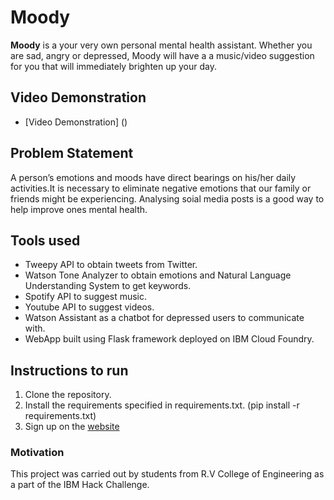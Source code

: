 # Moody

**Moody** is a your very own personal mental health assistant. Whether you are sad, angry or depressed, Moody will have a a music/video suggestion for you that will immediately brighten up your day. 

## Video Demonstration 

* [Video Demonstration] ()

## Problem Statement  

A person’s emotions and moods have direct bearings on his/her daily activities.It is necessary to eliminate negative emotions that our family or friends might be experiencing. Analysing soial media 
posts is a good way to help improve ones mental health. 

## Tools used 

* Tweepy API to obtain tweets from Twitter. 
* Watson Tone Analyzer to obtain emotions and Natural Language Understanding System to get keywords. 
* Spotify API to suggest music. 
* Youtube API to suggest videos. 
* Watson Assistant as a chatbot for depressed users to communicate with. 
* WebApp built using Flask framework deployed on IBM Cloud Foundry. 

## Instructions to run 

1. Clone the repository. 
2. Install the requirements specified in requirements.txt. (pip install -r requirements.txt)
3. Sign up on the [website](http://) 


### Motivation 

This project was carried out by students from R.V College of Engineering as a part of the IBM Hack Challenge. 

